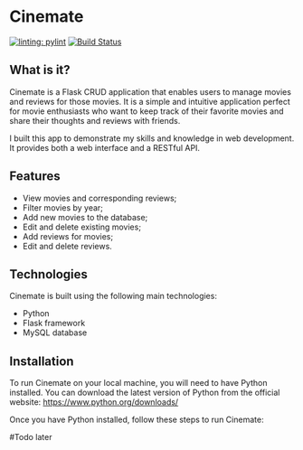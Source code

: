 # Cinemate


[![linting: pylint](https://img.shields.io/badge/linting-pylint-yellowgreen)](https://github.com/PyCQA/pylint)
[![Build Status](https://app.travis-ci.com/Nikolaichukr/Cinemate.svg?branch=main)](https://app.travis-ci.com/Nikolaichukr/Cinemate)

## What is it?
Cinemate is a Flask CRUD application that enables users to manage movies and reviews for those movies. It is a simple and intuitive application perfect for movie enthusiasts who want to keep track of their favorite movies and share their thoughts and reviews with friends.

I built this app to demonstrate my skills and knowledge in web development. It provides both a web interface and a RESTful API.

## Features

* View movies and corresponding reviews;
* Filter movies by year;
* Add new movies to the database;
* Edit and delete existing movies;
* Add reviews for movies;
* Edit and delete reviews.

## Technologies

Cinemate is built using the following main technologies:

* Python
* Flask framework
* MySQL database

## Installation

To run Cinemate on your local machine, you will need to have Python installed. You can download the latest version of Python from the official website: https://www.python.org/downloads/

Once you have Python installed, follow these steps to run Cinemate:

#Todo later